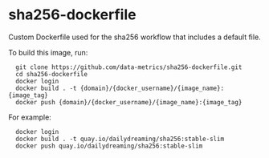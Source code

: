 # sha256-dockerfile

Custom Dockerfile used for the sha256 workflow that includes a default file.

To build this image, run:

```
  git clone https://github.com/data-metrics/sha256-dockerfile.git
  cd sha256-dockerfile
  docker login
  docker build . -t {domain}/{docker_username}/{image_name}:{image_tag}
  docker push {domain}/{docker_username}/{image_name}:{image_tag}
```

For example:

```
  docker login
  docker build . -t quay.io/dailydreaming/sha256:stable-slim
  docker push quay.io/dailydreaming/sha256:stable-slim
```
